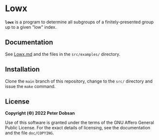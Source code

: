 # Lowx

**`lowx`** is a program to determine all subgroups of a finitely-presented
group up to a given "low" index.

## Documentation

See [Lowx.md](doc/Lowx.md) and the files in the `src/examples/` directory.

## Installation

Clone the `main` branch of this repository, change to the `src/` directory
and issue the `make` command.

## License

**Copyright (©) 2022 Peter Dobsan**

Use of this software is granted under the terms of the GNU Affero General
Public License. For the exact details of licensing, see the documentation
and the file `doc/COPYING`.

